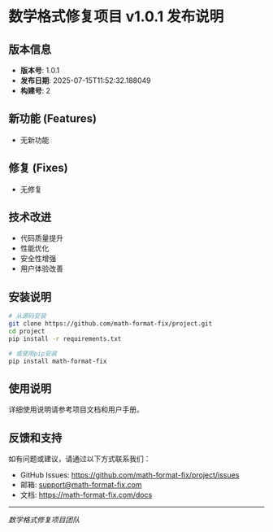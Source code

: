 # 数学格式修复项目 v1.0.1 发布说明

## 版本信息
- **版本号**: 1.0.1
- **发布日期**: 2025-07-15T11:52:32.188049
- **构建号**: 2

## 新功能 (Features)
- 无新功能

## 修复 (Fixes)
- 无修复

## 技术改进
- 代码质量提升
- 性能优化
- 安全性增强
- 用户体验改善

## 安装说明
```bash
# 从源码安装
git clone https://github.com/math-format-fix/project.git
cd project
pip install -r requirements.txt

# 或使用pip安装
pip install math-format-fix
```

## 使用说明
详细使用说明请参考项目文档和用户手册。

## 反馈和支持
如有问题或建议，请通过以下方式联系我们：
- GitHub Issues: https://github.com/math-format-fix/project/issues
- 邮箱: support@math-format-fix.com
- 文档: https://math-format-fix.com/docs

---
*数学格式修复项目团队*
